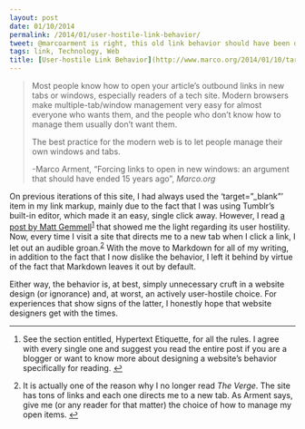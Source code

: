 ```yaml
---
layout: post
date: 01/10/2014
permalink: /2014/01/user-hostile-link-behavior/
tweet: @marcoarment is right, this old link behavior should have been ditched years ago!
tags: link, Technology, Web
title: [User-hostile Link Behavior](http://www.marco.org/2014/01/10/target-blank)
---
```


<blockquote>
<p>Most people know how to open your article’s outbound links in new tabs or windows, especially readers of a tech site. Modern browsers make multiple-tab/window management very easy for almost everyone who wants them, and the people who don’t know how to manage them usually don’t want them.</p>
<p>The best practice for the modern web is to let people manage their own windows and tabs.</p>
<p>-Marco Arment, &#8220;Forcing links to open in new windows: an argument that should have ended 15 years ago&#8221;, <em>Marco.org</em></p>
</blockquote>

<p>On previous iterations of this site, I had always used the &#8216;target=&#8221;_blank&#8221;&#8217; item in my link markup, mainly due to the fact that I was using Tumblr&#8217;s built-in editor, which made it an easy, single click away. However, I read <a href="http://mattgemmell.com/designing-blogs-for-readers/" title="Designing blogs for readers - Matt Gemmell">a post by Matt Gemmell</a><sup id="fnref:p72890448165-1"><a href="#fn:p72890448165-1" rel="footnote">1</a></sup> that showed me the light regarding its user hostility. Now, every time I visit a site that directs me to a new tab when I click a link, I let out an audible groan.<sup id="fnref:p72890448165-2"><a href="#fn:p72890448165-2" rel="footnote">2</a></sup> With the move to Markdown for all of my writing, in addition to the fact that I now dislike the behavior, I left it behind by virtue of the fact that Markdown leaves it out by default.</p>

<p>Either way, the behavior is, at best, simply unnecessary cruft in a website design (or ignorance) and, at worst, an actively user-hostile choice. For experiences that show signs of the latter, I honestly hope that website designers get with the times.</p>

<div class="footnotes">
<hr>
<ol><li id="fn:p72890448165-1">
<p>See the section entitled, Hypertext Etiquette, for all the rules. I agree with every single one and suggest you read the entire post if you are a blogger or want to know more about designing a website&#8217;s behavior specifically for reading. <a href="#fnref:p72890448165-1" rev="footnote">↩</a></p>
</li>

<li id="fn:p72890448165-2">
<p>It is actually one of the reason why I no longer read <em>The Verge</em>. The site has tons of links and each one directs me to a new tab. As Arment says, give me (or any reader for that matter) the choice of how to manage my open items. <a href="#fnref:p72890448165-2" rev="footnote">↩</a></p>
</li>

</ol></div>